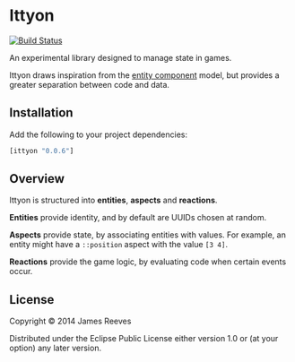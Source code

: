 # Ittyon

[![Build Status](https://travis-ci.org/weavejester/ittyon.svg?branch=master)](https://travis-ci.org/weavejester/ittyon)

An experimental library designed to manage state in games.

Ittyon draws inspiration from the [entity component][1] model, but
provides a greater separation between code and data.

[1]: https://en.wikipedia.org/wiki/Entity_component_system

## Installation

Add the following to your project dependencies:

```clojure
[ittyon "0.0.6"]
```

## Overview

Ittyon is structured into __entities__, __aspects__ and __reactions__.

__Entities__ provide identity, and by default are UUIDs chosen at
random.

__Aspects__ provide state, by associating entities with values. For
example, an entity might have a `::position` aspect with the value
`[3 4]`.

__Reactions__ provide the game logic, by evaluating code when certain
events occur.

## License

Copyright © 2014 James Reeves

Distributed under the Eclipse Public License either version 1.0 or (at
your option) any later version.

